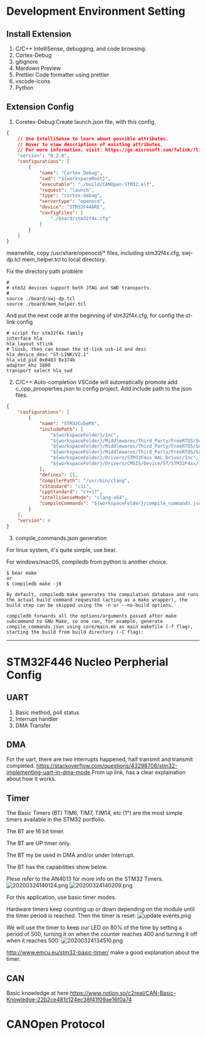 # Development Environment Setting
## Install Extension
1. C/C++ IntelliSense, debugging, and code browsing.
2. Cortex-Debug
3. gitignore
4. Mardown Preview
5. Prettier Code formatter using prettier
6. vscode-icons
7. Python
## Extension Config
1. Coretex-Debug
Create launch.json file, with this config.
``` json
{
    // Use IntelliSense to learn about possible attributes.
    // Hover to view descriptions of existing attributes.
    // For more information, visit: https://go.microsoft.com/fwlink/?linkid=830387
    "version": "0.2.0",
    "configurations": [
        {
            "name": "Cortex Debug",
            "cwd": "${workspaceRoot}",
            "executable": "./build/CANOpen-STM32.elf",
            "request": "launch",
            "type": "cortex-debug",
            "servertype": "openocd",
            "device": "STM32F446RE",
            "configFiles": [
                "./board/stm32f4x.cfg"
            ]
        }
    ]
}
```
meanwhile, copy /usr/share/openocd/* files, including stm32f4x.cfg, swj-dp.tcl mem_helper.tcl to local directory.

Fix the directory path problem
```
#
# stm32 devices support both JTAG and SWD transports.
#
source ./board/swj-dp.tcl
source ./board/mem_helper.tcl
```
And put the next code at the beginning of stm32f4x.cfg, for config the st-link config
```
# script for stm32f4x family
interface hla
hla_layout stlink
# lsusb, then can known the st-link usb-id and desc
hla_device_desc "ST-LINK/V2.1"
hla_vid_pid 0x0483 0x374b
adapter_khz 1800
transport select hla_swd

```
2. C/C++ Auto-completion
VSCode will automatically promote add c_cpp_prooperties.json to config project. Add include path to the json files.
``` json
{
    "configurations": [
        {
            "name": "STM32CubeMX",
            "includePath": [
                "${workspaceFolder}/Inc",
                "${workspaceFolder}/Middlewares/Third_Party/FreeRTOS/Source/CMSIS_RTOS_V2",
                "${workspaceFolder}/Middlewares/Third_Party/FreeRTOS/Source/include",
                "${workspaceFolder}/Middlewares/Third_Party/FreeRTOS/Source/portable/GCC/ARM_CM4F",
                "${workspaceFolder}/Drivers/STM32F4xx_HAL_Driver/Inc",
                "${workspaceFolder}/Drivers/CMSIS/Device/ST/STM32F4xx/Include"
            ],
            "defines": [],
            "compilerPath": "/usr/bin/clang",
            "cStandard": "c11",
            "cppStandard": "c++17",
            "intelliSenseMode": "clang-x64",
            "compileCommands": "${workspaceFolder}/compile_commands.json"
        }
    ],
    "version": 4
}
```
3. compile_commands.json generation

For linux system, it's quite simple, use bear.

For windows/macOS, compiledb from python is another choice.
``` shell
$ bear make
or
$ compiledb make -j8

By default, compiledb make generates the compilation database and runs the actual build command requested (acting as a make wrapper), the build step can be skipped using the -n or --no-build options.

compiledb forwards all the options/arguments passed after make subcommand to GNU Make, so one can, for example, generate compile_commands.json using core/main.mk as main makefile (-f flag), starting the build from build directory (-C flag):

```
---
# STM32F446 Nucleo Perpherial Config
## UART
1. Basic method, poll status
2. Interrupt handler
3. DMA Transfer
## DMA
For the uart, there are two interrupts happened, half transmit and transmit completed.
https://stackoverflow.com/questions/43298708/stm32-implementing-uart-in-dma-mode
From up link, has a clear explaination about how it works.

## Timer
The Basic Timers (BT) TIM6, TIM7, TIM14, etc (1°) are the most simple timers available in the STM32 portfolio.

The BT are 16 bit timer.

The BT are UP timer only.

The BT my be used in DMA and/or under Interrupt.

The BT has the capabilities show below.

Plese refer to the AN4013 for more info on the STM32 Timers.
![20200324140124.png](https://markdown-picbed.oss-cn-beijing.aliyuncs.com/img/20200324140124.png)
![20200324140209.png](https://markdown-picbed.oss-cn-beijing.aliyuncs.com/img/20200324140209.png)

For this application, use basic timer modes.

Hardware timers keep counting up or down depending on the module until the timer period is reached. Then the timer is reset:
![update events.png](https://markdown-picbed.oss-cn-beijing.aliyuncs.com/img/20200324134420.png)

We will use the timer to keep our LED on 80% of the time by setting a period of 500, turning it on when the counter reaches 400 and turning it off when it reaches 500:
![20200324134510.png](https://markdown-picbed.oss-cn-beijing.aliyuncs.com/img/20200324134510.png)

http://www.emcu.eu/stm32-basic-timer/ make a good explanation about the timer.

## CAN
Basic knowledge at here
https://www.notion.so/c2real/CAN-Basic-Knowledge-22b2ce481c124ec38f41f09ae16f0a74

# CANOpen Protocol
